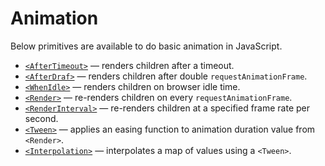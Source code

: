# Animation

Below primitives are available to do basic animation in JavaScript.

- [`<AfterTimeout>`](./AfterTimeout.md) &mdash; renders children after a timeout.
- [`<AfterDraf>`](./AfterDraf.md) &mdash; renders children after double `requestAnimationFrame`.
- [`<WhenIdle>`](./WhenIdle.md) &mdash; renders children on browser idle time.
- [`<Render>`](./Render.md) &mdash; re-renders children on every `requestAnimationFrame`.
- [`<RenderInterval>`](./RenderInterval.md) &mdash; re-renders children at a specified frame rate per second.
- [`<Tween>`](./Tween.md) &mdash; applies an easing function to animation duration value from `<Render>`.
- [`<Interpolation>`](./Interpolation.md) &mdash; interpolates a map of values using a `<Tween>`.
